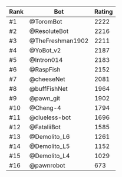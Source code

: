 Rank|Bot|Rating
---|---|---
#1|@ToromBot|2222
#2|@ResoluteBot|2216
#3|@TheFreshman1902|2211
#4|@YoBot_v2|2187
#5|@Intron014|2183
#6|@RaspFish|2152
#7|@cheeseNet|2081
#8|@buffFishNet|1964
#9|@pawn_git|1902
#10|@Cheng-4|1794
#11|@clueless-bot|1696
#12|@FataliiBot|1585
#13|@Demolito_L6|1261
#14|@Demolito_L5|1152
#15|@Demolito_L4|1029
#16|@pawnrobot|673
